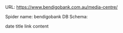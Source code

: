 URL: https://www.bendigobank.com.au/media-centre/

Spider name: bendigobank
DB Schema:

date
title
link
content
